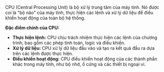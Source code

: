 CPU (Central Processing Unit) là bộ xử lý trung tâm của máy tính. Nó được coi là "bộ não" của máy tính, thực hiện các lệnh và xử lý dữ liệu để điều khiển hoạt động của toàn bộ hệ thống.

**Đặc điểm chính của CPU:**

- **Thực hiện lệnh:** CPU chịu trách nhiệm thực hiện các lệnh của chương trình, bao gồm các phép tính toán, logic và điều khiển.
- **Xử lý dữ liệu:** CPU xử lý dữ liệu đầu vào và tạo ra kết quả đầu ra dựa trên các lệnh được thực hiện.
- **Điều khiển hoạt động:** CPU điều khiển hoạt động của các thành phần khác trong máy tính, như bộ nhớ, ổ cứng và các thiết bị ngoại vi.
